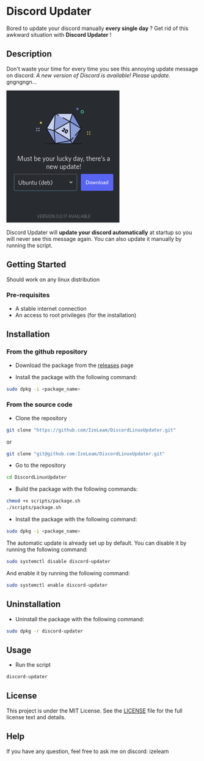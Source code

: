 # Discord Updater
Bored to update your discord manually **every single day** ? Get rid of this awkward situation with **Discord Updater** !

## Description
Don't waste your time for every time you see this annoying update message on discord: *A new version of Discord is available! Please update.* gngngngn...

![Discord Update Screenshot](.github/assets/update.png)

Discord Updater will **update your discord automatically** at startup so you will never see this message again. You can also update it manually by running the script.

## Getting Started
Should work on any linux distribution

### Pre-requisites
* A stable internet connection
* An access to root privileges (for the installation)

## Installation
### From the github repository
* Download the package from the [releases](https://github.com/IzeLeam/DiscordLinuxUpdater/releases) page

* Install the package with the following command:
```bash
sudo dpkg -i <package_name>
```

### From the source code
* Clone the repository
```bash
git clone "https://github.com/IzeLeam/DiscordLinuxUpdater.git"
```

or
```bash
git clone "git@github.com:IzeLeam/DiscordLinuxUpdater.git"
```

* Go to the repository
```bash
cd DiscordLinuxUpdater
```

* Build the package with the following commands:

```bash
chmod +x scripts/package.sh
./scripts/package.sh
```

* Install the package with the following command:
```bash
sudo dpkg -i <package_name>
```

The automatic update is already set up by default. You can disable it by running the following command:
```bash
sudo systemctl disable discord-updater
```

And enable it by running the following command:

```bash
sudo systemctl enable discord-updater
```

## Uninstallation
* Uninstall the package with the following command:

```bash
sudo dpkg -r discord-updater
```

## Usage
* Run the script
```bash
discord-updater
```

## License
This project is under the MIT License. See the [LICENSE](LICENSE) file for the full license text and details.

## Help
If you have any question, feel free to ask me on discord: izeleam
